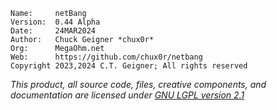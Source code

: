 ```
Name:     netBang
Version:  0.44 Alpha
Date:     24MAR2024
Author:   Chuck Geigner *chux0r*
Org:      MegaOhm.net
Web:      https://github.com/chux0r/netbang
Copyright 2023,2024 C.T. Geigner; All rights reserved
```
*This product, all source code, files, creative components, and documentation are licensed under [GNU LGPL version 2.1](https://opensource.org/license/lgpl-2-1/)*
